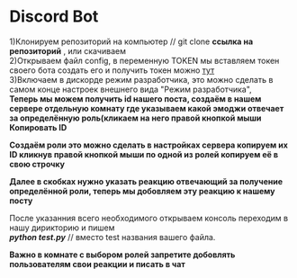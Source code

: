 # Discord Bot
1)Клонируем репозиторий на компьютер  // git clone **ссылка на репозиторий** ,  или скачиваем <br/>
2)Открываем файл config, в переменную TOKEN мы вставляем токен своего бота создать его и получить токен можно   [тут](https://discordapp.com/developers/applications/ "ссылка на дискорд разработку") <br/>
3)Включаем в дискорде режим разработчика, это можно сделать в самом конце настроек внешнего вида "Режим разработчика", <br/>
**Теперь мы можем получить id нашего поста, создаём в нашем сервере отдельную комнату где указываем какой эмоджи отвечает за определённую роль(кликаем на него правой кнопкой мыши Копировать ID**

**Создаём роли это можно сделать в настройках сервера копируем их ID кликнув правой кнопкой мыши по одной из ролей копируем её в свою строчку**

**Далее в скобках нужно указать реакцию отвечающий за получение определённой роли, теперь мы добовляем эту реакцию к нашему посту**



После указанния всего необходимого открываем консоль переходим в нашу дирикторию и пишем <br/>
***python test.py***          // вместо test названия вашего файла.


**Важно в комнате с выбором ролей запретите добовлять пользователям свои реакции и писать в чат**
